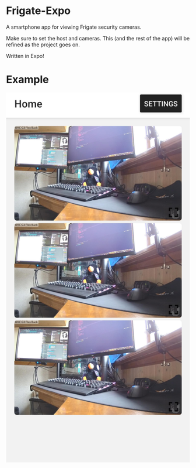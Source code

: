 # Frigate-Expo
A smartphone app for viewing Frigate security cameras.

Make sure to set the host and cameras. This (and the rest of the app) will be refined as the project goes on.

Written in Expo!

# Example
<img src="./example.jpg" style="width: 40rem;" />